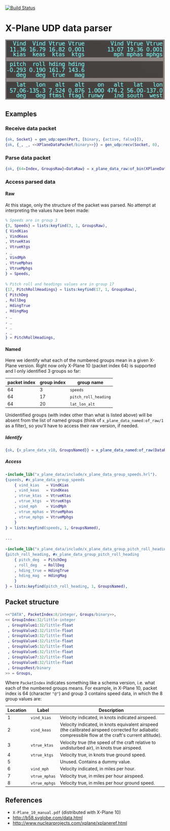 [![Build Status](https://travis-ci.org/ibnfirnas/erlang-x_plane_data.svg?branch=master)](https://travis-ci.org/ibnfirnas/erlang-x_plane_data)

X-Plane UDP data parser
=======================

![Data output in the cockpit](screenshot.png)

Examples
--------

### Receive data packet

```erlang
{ok, Socket} = gen_udp:open(Port, [binary, {active, false}]),
{ok, {_, _, <<XPlaneDataPacket/binary>>}} = gen_udp:recv(Socket, 0),
```

### Parse data packet

```erlang
{ok, {64=Index, GroupsRaw}=DataRaw} = x_plane_data_raw:of_bin(XPlaneDataPacket),
```

### Access parsed data

#### Raw

At this stage, only the structure of the packet was parsed. No attempt at
interpreting the values have been made:

```erlang
% Speeds are in group 3
{3, Speeds} = lists:keyfind(3, 1, GroupsRaw),
{ VindKias
, VindKeas
, VtrueKtas
, VtrueKtgs
, _
, VindMph
, VtrueMphas
, VtrueMphgs
} = Speeds,

% Pitch roll and headings values are in group 17
{17, PitchRollHeadings} = lists:keyfind(17, 1, GroupsRaw),
{ PitchDeg
, RollDeg
, HdingTrue
, HdingMag
, _
, _
, _
, _
} = PitchRollHeadings,
```

#### Named

Here we identify what each of the numbered groups mean in a given X-Plane
version. Right now only X-Plane 10 (packet index 64) is supported and I only
identified 3 groups so far:

| packet index | group index | group name           |
|--------------|-------------|----------------------|
| 64           | 3           | `speeds`             |
| 64           | 17          | `pitch_roll_heading` |
| 64           | 20          | `lat_lon_alt`        |

Unidentified groups (with index other than what is listed above) will be
absent from the list of named groups (think of `x_plane_data_named:of_raw/1` as
a filter), so you'll have to access their raw version, if needed.

##### Identify
```erlang
{ok, {x_plane_data_v10, GroupsNamed}} = x_plane_data_named:of_raw(DataRaw),
```

##### Access
```erlang
-include_lib("x_plane_data/include/x_plane_data_group_speeds.hrl").
{speeds, #x_plane_data_group_speeds
    { vind_kias   = VindKias
    , vind_keas   = VindKeas
    , vtrue_ktas  = VtrueKtas
    , vtrue_ktgs  = VtrueKtgs
    , vind_mph    = VindMph
    , vtrue_mphas = VtrueMphas
    , vtrue_mphgs = VtrueMphgs
    }
} = lists:keyfind(speeds, 1, GroupsNamed),

...

-include_lib("x_plane_data/include/x_plane_data_group_pitch_roll_heading.hrl").
{pitch_roll_heading, #x_plane_data_group_pitch_roll_heading
    { pitch_deg  = PitchDeg
    , roll_deg   = RollDeg
    , hding_true = HdingTrue
    , hding_mag  = HdingMag
    }
} = lists:keyfind(pitch_roll_heading, 1, GroupsNamed),
```

Packet structure
----------------

```erlang
<<"DATA", PacketIndex:8/integer, Groups/binary>>,
<< GroupIndex:32/little-integer
 , GroupValue1:32/little-float
 , GroupValue2:32/little-float
 , GroupValue3:32/little-float
 , GroupValue4:32/little-float
 , GroupValue5:32/little-float
 , GroupValue6:32/little-float
 , GroupValue7:32/little-float
 , GroupValue8:32/little-float
 , GroupsRest/binary
>> = Groups,
```

Where `PacketIndex` indicates something like a schema version, i.e. what each
of the numbered groups means. For example, in X-Plane 10, packet index is 64
(character `"@"`) and group 3 contains speed data, in which the 8 group values
are:

| Location | Label         | Description |
|----------|---------------|-------------|
|    1     | `vind_kias`   | Velocity indicated, in knots indicated airspeed. |
|    2     | `vind_keas`   | Velocity indicated, in knots equivalent airspeed (the calibrated airspeed corrected for adiabatic compressible flow at the craft's current altitude). |
|    3     | `vtrue_ktas`  | Velocity true (the speed of the craft relative to undisturbed air), in knots true airspeed. |
|    4     | `vtrue_ktgs`  | Velocity true, in knots true ground speed. |
|    5     |               | Unused. Contains a dummy value. |
|    6     | `vind_mph`    | Velocity indicated, in miles per hour. |
|    7     | `vtrue_mphas` | Velocity true, in miles per hour airspeed. |
|    8     | `vtrue_mphgs` | Velocity true, in miles per hour ground speed. |


References
----------

- `X-Plane_10_manual.pdf` (distributed with X-Plane 10)
- http://b58.svglobe.com/data.html
- http://www.nuclearprojects.com/xplane/xplaneref.html
